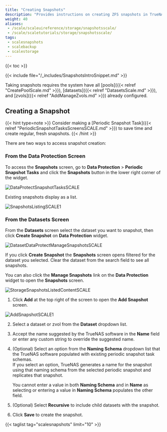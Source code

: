 ```yaml
---
title: "Creating Snapshots"
description: "Provides instructions on creating ZFS snapshots in TrueNAS Scale."
weight: 40
aliases:
 - /scale/scaleuireference/storage/snapshotsscale/
 - /scale/scaletutorials/storage/snapshotsscale/
tags: 
 - scalesnapshots
 - scalebackup
 - scalestorage
---
```


{{< toc >}}

{{< include file="/_includes/SnapshotsIntroSnippet.md" >}}

Taking snapshots requires the system have all [pools]({{< relref "CreatePoolScale.md" >}}), [datasets]({{< relref "DatasetsScale.md" >}}), and [zvols]({{< relref "AddManageZvols.md" >}}) already configured.

## Creating a Snapshot

{{< hint type=note >}}
Consider making a [Periodic Snapshot Task]({{< relref "PeriodicSnapshotTasksScreensSCALE.md" >}}) to save time and create regular, fresh snapshots.
{{< /hint >}}

There are two ways to access snapshot creation:

### From the Data Protection Screen
To access the **Snapshots** screen, go to **Data Protection** > **Periodic Snapshot Tasks** and click the **Snapshots** button in the lower right corner of the widget.

![DataProtectSnapshotTasksSCALE](/images/SCALE/22.12/DataProtectSnapshotTasksSCALE.png "Create a New Snapshot")

Existing snapshots display as a list.

![SnapshotsListingSCALE1](/images/SCALE/22.12/SnapshotsListingSCALE1.png "Snapshot Screen")

### From the Datasets Screen
From the **Datasets** screen select the dataset you want to snapshot, then click **Create Snapshot** on **Data Protection** widget. 

![DatasetDataProtectManageSnapshotsSCALE](/images/SCALE/22.12/DatasetDataProtectManageSnapshotsSCALE.png "Manage Snapshots") 

If you click **Create Snapshot** the **Snapshots** screen opens filtered for the dataset you selected. 
Clear the dataset from the search field to see all snapshots.

You can also click the **Manage Snapshots** link on the **Data Protection** widget to open the **Snapshots** screen.

![StorageSnapshotsListedContentSCALE](/images/SCALE/22.12/StorageSnapshotsListedContentSCALE.png "Manage Snapshots") 

1. Click **Add** at the top right of the screen to open the **Add Snapshot** screen.
    
![AddSnapshotSCALE1](/images/SCALE/22.12/AddSnapshotSCALE1.png "Add a New Snapshot")

2. Select a dataset or zvol from the **Dataset** dropdown list. 

3. Accept the name suggested by the TrueNAS software in the **Name** field or enter any custom string to override the suggested name.

4. (Optional) Select an option from  the **Naming Schema** dropdown list that the TrueNAS software populated with existing periodic snapshot task schemas.  
   If you select an option, TrueNAS generates a name for the snapshot using that naming schema from the selected periodic snapshot and replicates that snapshot. 

   You cannot enter a value in both **Naming Schema** and in **Name** as selecting or entering a value in **Naming Schema** populates the other field. 

5. (Optional) Select **Recursive** to include child datasets with the snapshot.

6. Click **Save** to create the snapshot.

{{< taglist tag="scalesnapshots" limit="10" >}}
